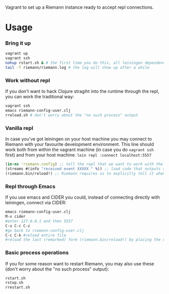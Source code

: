 Vagrant to set up a Riemann instance ready to accept repl connections.

# Usage


### Bring it up
```bash
vagrant up
vagrant ssh
nohup rstart.sh & # the first time you do this, all leiningen dependencies on java and clojure libraries will be downloaded to the vagrant machine's maven repo
tail -f riemann/riemann.log # the log will show up after a while
```

### Work without repl
If you don't want to hack Clojure stragiht into the runtime through the repl, you can work the traditional way:
```bash
vagrant ssh
emacs riemann-config-user.clj
rreload.sh # don't worry about the "no such process" output
```

### Vanilla repl
In case you've got leiningen on your host machine you may connect to Riemann with your favourite development environment. This line should work both from within the vagrant machine (in case you do `vagrant ssh` first) and from your host machine.
`lein repl :connect localhost:5557`
```clj
(in-ns 'riemann.config) ;; tell the repl that we want to work with the riemann.config namespace
(streams #(info "received event XXXXX " %)) ;; load code that outputs all received events
(riemann.bin/reload!) ;; Riemann requires us to explicitly tell it when to actually use the new config
```

### Repl through Emacs
If you use emacs and CIDER you could, instead of connecting directly with leiningen, connect via CIDER:
```bash
emacs riemann-config-user.clj
M-x cider
#enter 127.0.0.1 and then 5557
C-u C-c C-z
#go back to riemann-config-user.clj
C-c C-k #reload entire file
#reload the last (remarked) form (riemann.bin/reload!) by placing the cursor right after the last paren and pressing C-x C-e
```

### Basic process operations
If you for some reason want to restart Riemann, you may also use these (don't worry about the "no such process" output):
```bash
rstart.sh
rstop.sh
rrestart.sh
```
